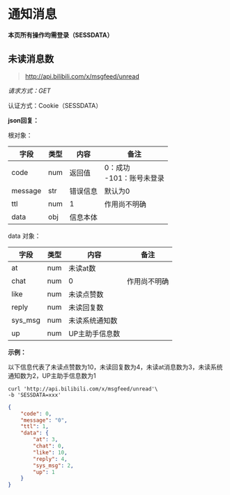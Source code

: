 # 通知消息

**本页所有操作均需登录（SESSDATA）**

## 未读消息数

> http://api.bilibili.com/x/msgfeed/unread

*请求方式：GET*

认证方式：Cookie（SESSDATA）

**json回复：**

根对象：

| 字段    | 类型 | 内容     | 备注                          |
| ------- | ---- | -------- | ----------------------------- |
| code    | num  | 返回值   | 0：成功<br />-101：账号未登录 |
| message | str  | 错误信息 | 默认为0                       |
| ttl     | num  | 1        | 作用尚不明确                  |
| data    | obj  | 信息本体 |                               |

data 对象：

| 字段    | 类型 | 内容           | 备注         |
| ------- | ---- | -------------- | ------------ |
| at      | num  | 未读at数       |              |
| chat    | num  | 0              | 作用尚不明确 |
| like    | num  | 未读点赞数     |              |
| reply   | num  | 未读回复数     |              |
| sys_msg | num  | 未读系统通知数 |              |
| up      | num  | UP主助手信息数 |              |

**示例：**

以下信息代表了未读点赞数为10，未读回复数为4，未读at消息数为3，未读系统通知数为2，UP主助手信息数为1

```shell
curl 'http://api.bilibili.com/x/msgfeed/unread'\
-b 'SESSDATA=xxx'
```

```json
{
	"code": 0,
	"message": "0",
	"ttl": 1,
	"data": {
		"at": 3,
		"chat": 0,
		"like": 10,
		"reply": 4,
		"sys_msg": 2,
		"up": 1
	}
}
```

